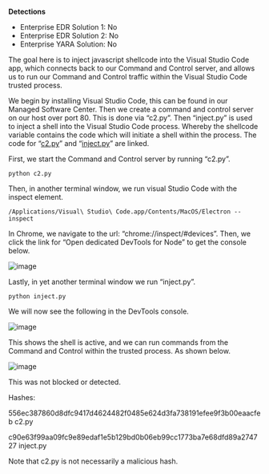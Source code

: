 **Detections**
* Enterprise EDR Solution 1: No
* Enterprise EDR Solution 2: No
* Enterprise YARA Solution: No

The goal here is to inject javascript shellcode into the Visual Studio Code app, which connects back to our Command and Control server, and allows us to run our Command and Control traffic within the Visual Studio Code trusted process.

We begin by installing Visual Studio Code, this can be found in our Managed Software Center. Then we create a command and control server on our host over port 80. This is done via “c2.py”. Then “inject.py” is used to inject a shell into the Visual Studio Code process. Whereby the shellcode variable contains the code which will initiate a shell within the process. The code for “[c2.py](https://github.com/lawrence737/EDR-YARA-Testing/blob/main/c2.py)” and “[inject.py](https://github.com/lawrence737/EDR-YARA-Testing/blob/main/inject.py)” are linked.

First, we start the Command and Control server by running “c2.py”.

`python c2.py`

Then, in another terminal window, we run visual Studio Code with the inspect element. 

`/Applications/Visual\ Studio\ Code.app/Contents/MacOS/Electron --inspect`


In Chrome, we navigate to the url: “chrome://inspect/#devices”. Then, we click the link for “Open dedicated DevTools for Node” to get the console below.

![image](https://github.com/lawrence737/EDR-YARA-Testing/assets/82233556/173853cb-4286-455a-a2ea-ff17e2b1760c)


Lastly, in yet another terminal window we run “inject.py”.

`python inject.py`

We will now see the following in the DevTools console.

![image](https://github.com/lawrence737/EDR-YARA-Testing/assets/82233556/68f3214b-2937-4554-8424-083650142669)

This shows the shell is active, and we can run commands from the Command and Control within the trusted process. As shown below.

![image](https://github.com/lawrence737/EDR-YARA-Testing/assets/82233556/5ba414d5-8295-4171-bc27-41c28cd90632)

This was not blocked or detected.

Hashes:

556ec387860d8dfc9417d4624482f0485e624d3fa738191efee9f3b00eaacfeb  c2.py

c90e63f99aa09fc9e89edaf1e5b129bd0b06eb99cc1773ba7e68dfd89a274727  inject.py

Note that c2.py is not necessarily a malicious hash.